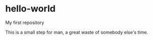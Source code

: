# hello-world
My first repository

This is a small step for man, a great waste of somebody else's time.
